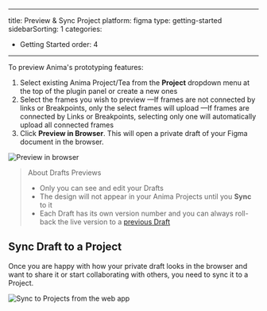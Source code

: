 
---
title: Preview & Sync Project
platform: figma
type: getting-started
sidebarSorting: 1
categories: 
- Getting Started
order: 4
---
To preview Anima's prototyping features:

1. Select existing Anima Project/Tea  from the **Project** dropdown menu at the top of the plugin panel or create a new ones
2. Select the frames you wish to preview
—If frames are not connected by links or Breakpoints, only the select frames will upload
—If frames are connected by Links or Breakpoints, selecting only one will automatically upload all connected frames
3. Click **Preview in Browser**. This will open a private draft of your Figma document in the browser.

![Preview in browser](https://s3.amazonaws.com/animaapp/docs/figma/Getting%20Started%20-%20preview.png "Preview Figma design in the browser")

> About Drafts Previews
>
> - Only you can see and edit your Drafts 
> - The design will not appear in your Anima Projects until you **Sync** to it
> - Each Draft has its own version number and you can always roll-back the live version to a [previous Draft](/v3/figma/prototype-link/project-settings.html#Versions)



## Sync Draft to a Project

Once you are happy with how your private draft looks in the browser and want to share it or start collaborating with others, you need to sync it to a Project.

![Sync to  Projects from the web app](https://s3.amazonaws.com/animaapp/docs/web-app/Anima%204%20-%20%20Sync%20to%20Project.png "Sync design to Project")
